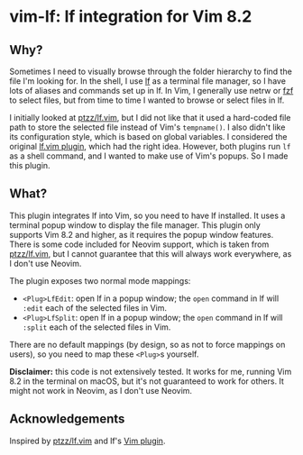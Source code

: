# vim-lf: lf integration for Vim 8.2
## Why?
Sometimes I need to visually browse through the folder hierarchy to find the file I'm looking for.
In the shell, I use [lf](https://github.com/gokcehan/lf) as a terminal file manager, so I have lots of aliases and commands set up in lf.
In Vim, I generally use netrw or [fzf](https://github.com/junegunn/fzf) to select files, but from time to time I wanted to browse or select files in lf.

I initially looked at [ptzz/lf.vim](https://github.com/ptzz/lf.vim), but I did not like that it used a hard-coded file path to store the selected file instead of Vim's `tempname()`.
I also didn't like its configuration style, which is based on global variables.
I considered the original [lf.vim plugin](https://github.com/gokcehan/lf/blob/master/etc/lf.vim), which had the right idea.
However, both plugins run `lf` as a shell command, and I wanted to make use of Vim's popups.
So I made this plugin.

## What?
This plugin integrates lf into Vim, so you need to have lf installed.
It uses a terminal popup window to display the file manager.
This plugin only supports Vim 8.2 and higher, as it requires the popup window features.
There is some code included for Neovim support, which is taken from [ptzz/lf.vim](https://github.com/ptzz/lf.vim), but I cannot guarantee that this will always work everywhere, as I don't use Neovim.

The plugin exposes two normal mode mappings:

* `<Plug>LfEdit`: open lf in a popup window; the `open` command in lf will `:edit` each of the selected files in Vim.
* `<Plug>LfSplit`: open lf in a popup window; the `open` command in lf will `:split` each of the selected files in Vim.

There are no default mappings (by design, so as not to force mappings on users), so you need to map these `<Plug>`s yourself.

**Disclaimer:** this code is not extensively tested.
It works for me, running Vim 8.2 in the terminal on macOS, but it's not guaranteed to work for others.
It might not work in Neovim, as I don't use Neovim.

## Acknowledgements
Inspired by [ptzz/lf.vim](https://github.com/ptzz/lf.vim) and lf's [Vim plugin](https://github.com/gokcehan/lf/blob/master/etc/lf.vim).

